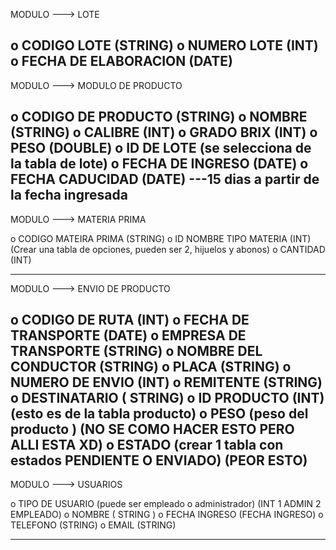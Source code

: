 MODULO ---> LOTE

o	CODIGO LOTE (STRING)
o	NUMERO LOTE (INT)
o	FECHA DE ELABORACION (DATE)   
--------------------------------------
MODULO ---> MODULO DE PRODUCTO

o	CODIGO DE PRODUCTO  (STRING)
o	NOMBRE              (STRING)
o	CALIBRE             (INT)
o	GRADO BRIX          (INT)
o	PESO                (DOUBLE)
o	ID DE LOTE (se selecciona de la tabla de lote)
o	FECHA DE INGRESO    (DATE)
o	FECHA CADUCIDAD     (DATE) ---15 dias a partir de la fecha ingresada
-------------------------------------------
MODULO ---> MATERIA PRIMA

o	CODIGO MATEIRA PRIMA        (STRING)
o	ID NOMBRE TIPO MATERIA       (INT)                      
                    (Crear una tabla de opciones, pueden ser 2, hijuelos y abonos)
o	CANTIDAD                    (INT)

--------------------------------------------

MODULO ---> ENVIO DE PRODUCTO

o	CODIGO DE RUTA              (INT)
o	FECHA DE TRANSPORTE          (DATE)
o	EMPRESA DE TRANSPORTE       (STRING)
o	NOMBRE DEL CONDUCTOR        (STRING)
o	PLACA                       (STRING)
o	NUMERO DE ENVIO              (INT)
o	REMITENTE                    (STRING)
o	DESTINATARIO                ( STRING)
o   ID  PRODUCTO         (INT)  (esto es de la tabla producto)
o	PESO (peso del producto )       (NO SE COMO HACER ESTO PERO ALLI ESTA XD)
o	ESTADO (crear 1 tabla con estados PENDIENTE O ENVIADO) (PEOR ESTO)
-----------------------------------------------
MODULO ---> USUARIOS

o	TIPO DE USUARIO (puede ser empleado o administrador)    (INT  1 ADMIN 2 EMPLEADO)
o	NOMBRE                                                  ( STRING )
o	FECHA INGRESO                                           (FECHA INGRESO)
o	TELEFONO                                            (STRING)
o	EMAIL                                               (STRING)

------------------------------------------------------------

